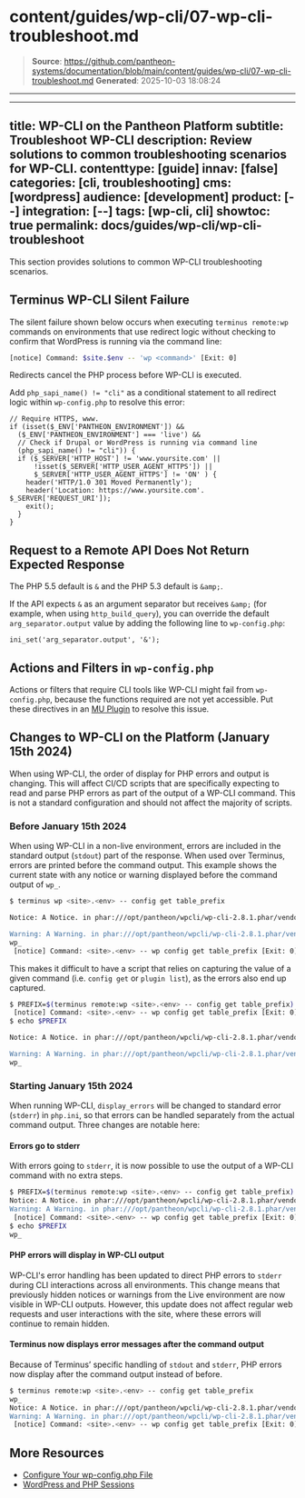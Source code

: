 # content/guides/wp-cli/07-wp-cli-troubleshoot.md

> **Source**: https://github.com/pantheon-systems/documentation/blob/main/content/guides/wp-cli/07-wp-cli-troubleshoot.md
> **Generated**: 2025-10-03 18:08:24

---

---
title: WP-CLI on the Pantheon Platform
subtitle: Troubleshoot WP-CLI
description: Review solutions to common troubleshooting scenarios for WP-CLI.
contenttype: [guide]
innav: [false]
categories: [cli, troubleshooting]
cms: [wordpress]
audience: [development]
product: [--]
integration: [--]
tags: [wp-cli, cli]
showtoc: true
permalink: docs/guides/wp-cli/wp-cli-troubleshoot
---

This section provides solutions to common WP-CLI troubleshooting scenarios.

## Terminus WP-CLI Silent Failure

The silent failure shown below occurs when executing `terminus remote:wp` commands on environments that use redirect logic without checking to confirm that WordPress is running via the command line:

```bash
[notice] Command: $site.$env -- 'wp <command>' [Exit: 0]
```

Redirects cancel the PHP process before WP-CLI is executed.

Add `php_sapi_name() != "cli"` as a conditional statement to all redirect logic within `wp-config.php` to resolve this error:

```php:title=wp-config.php
// Require HTTPS, www.
if (isset($_ENV['PANTHEON_ENVIRONMENT']) &&
  ($_ENV['PANTHEON_ENVIRONMENT'] === 'live') &&
  // Check if Drupal or WordPress is running via command line
  (php_sapi_name() != "cli")) {
  if ($_SERVER['HTTP_HOST'] != 'www.yoursite.com' ||
      !isset($_SERVER['HTTP_USER_AGENT_HTTPS']) ||
      $_SERVER['HTTP_USER_AGENT_HTTPS'] != 'ON' ) {
    header('HTTP/1.0 301 Moved Permanently');
    header('Location: https://www.yoursite.com'. $_SERVER['REQUEST_URI']);
    exit();
  }
}
```

## Request to a Remote API Does Not Return Expected Response

The PHP 5.5 default is `&` and the PHP 5.3 default is `&amp;`.

If the API expects `&` as an argument separator but receives `&amp;` (for example, when using `http_build_query`), you can override the default `arg_separator.output` value by adding the following line to `wp-config.php`:

```php:title=wp-config.php
ini_set('arg_separator.output', '&');
```

## Actions and Filters in `wp-config.php`

Actions or filters that require CLI tools like WP-CLI might fail from `wp-config.php`, because the functions required are not yet accessible. Put these directives in an [MU Plugin](/guides/wordpress-configurations/mu-plugin) to resolve this issue.

## Changes to WP-CLI on the Platform (January 15th 2024)

<Alert title="Summary of changes"  type="info" >
When using WP-CLI, the order of display for PHP errors and output is changing. This will affect CI/CD scripts that are specifically expecting to read and parse PHP errors as part of the output of a WP-CLI command. This is not a standard configuration and should not affect the majority of scripts.
</Alert>

### Before January 15th 2024
When using WP-CLI in a non-live environment, errors are included in the standard output (`stdout`) part of the response. When used over Terminus, errors are printed before the command output. This example shows the current state with any notice or warning displayed before the command output of `wp_`.
```bash
$ terminus wp <site>.<env> -- config get table_prefix

Notice: A Notice. in phar:///opt/pantheon/wpcli/wp-cli-2.8.1.phar/vendor/wp-cli/config-command/src/Config_Command.php(444) : eval()'d code on line 78

Warning: A Warning. in phar:///opt/pantheon/wpcli/wp-cli-2.8.1.phar/vendor/wp-cli/config-command/src/Config_Command.php(444) : eval()'d code on line 79
wp_
 [notice] Command: <site>.<env> -- wp config get table_prefix [Exit: 0]
```

This makes it difficult to have a script that relies on capturing the value of a given command (i.e. `config get` or `plugin list`), as the errors also end up captured.
```bash
$ PREFIX=$(terminus remote:wp <site>.<env> -- config get table_prefix)
 [notice] Command: <site>.<env> -- wp config get table_prefix [Exit: 0]
$ echo $PREFIX

Notice: A Notice. in phar:///opt/pantheon/wpcli/wp-cli-2.8.1.phar/vendor/wp-cli/config-command/src/Config_Command.php(444) : eval()'d code on line 78

Warning: A Warning. in phar:///opt/pantheon/wpcli/wp-cli-2.8.1.phar/vendor/wp-cli/config-command/src/Config_Command.php(444) : eval()'d code on line 79
wp_
```

### Starting January 15th 2024
When running WP-CLI, `display_errors` will be changed to standard error (`stderr`) in `php.ini`, so that errors can be handled separately from the actual command output. Three changes are notable here:

#### Errors go to stderr
With errors going to `stderr`, it is now possible to use the output of a WP-CLI command with no extra steps.
```bash
$ PREFIX=$(terminus remote:wp <site>.<env> -- config get table_prefix)
Notice: A Notice. in phar:///opt/pantheon/wpcli/wp-cli-2.8.1.phar/vendor/wp-cli/config-command/src/Config_Command.php(444) : eval()'d code on line 78
Warning: A Warning. in phar:///opt/pantheon/wpcli/wp-cli-2.8.1.phar/vendor/wp-cli/config-command/src/Config_Command.php(444) : eval()'d code on line 79
 [notice] Command: <site>.<env> -- wp config get table_prefix [Exit: 0]
$ echo $PREFIX
wp_
```

#### PHP errors will display in WP-CLI output
WP-CLI's error handling has been updated to direct PHP errors to `stderr` during CLI interactions across all environments. This change means that previously hidden notices or warnings from the Live environment are now visible in WP-CLI outputs. However, this update does not affect regular web requests and user interactions with the site, where these errors will continue to remain hidden.

#### Terminus now displays error messages after the command output
Because of Terminus’ specific handling of `stdout` and `stderr`, PHP errors now display after the command output instead of before.
```bash
$ terminus remote:wp <site>.<env> -- config get table_prefix
wp_
Notice: A Notice. in phar:///opt/pantheon/wpcli/wp-cli-2.8.1.phar/vendor/wp-cli/config-command/src/Config_Command.php(444) : eval()'d code on line 78
Warning: A Warning. in phar:///opt/pantheon/wpcli/wp-cli-2.8.1.phar/vendor/wp-cli/config-command/src/Config_Command.php(444) : eval()'d code on line 79
 [notice] Command: <site>.<env> -- wp config get table_prefix [Exit: 0]
```

## More Resources

- [Configure Your wp-config.php File](/guides/php/wp-config-php)
- [WordPress and PHP Sessions](/guides/php/wordpress-sessions)
